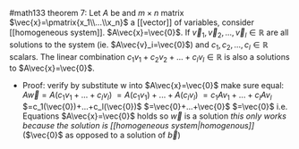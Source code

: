 #math133 
theorem 7: Let $A$ be and $m\times n$ matrix $\vec{x}=\pmatrix{x_1\\...\\x_n}$ a [[vector]] of variables, consider [[homogeneous system]].  $A\vec{x}=\vec{0}$. If $\vec{v}_1,\vec{v}_2,...,\vec{v}_l\in\mathbb{R}$ are all solutions to the system (ie. $A\vec{v}_i=\vec{0}$) and $c_1,c_2,...,c_l\in\mathbb{R}$ scalars. The linear combination $c_1v_1 + c_2v_2+...+c_lv_l\in\mathbb{R}$ is also a solutions to $A\vec{x}=\vec{0}$.
- Proof: verify by substitute w into $A\vec{x}=\vec{0}$ make sure equal:
			$A\vec{w}=A(c_1v_1+...+c_lv_l)$
				$= A(c_1v_1) + ... + A(c_lv_l)$
				$= c_1Av_1+...+c_lAv_l$
				$=c_1(\vec{0})+...+c_l(\vec{0})$
				$=\vec{0}+...+\vec{0}$
				$=\vec{0}$
				i.e. Equations $A\vec{x}=\vec{0}$ holds so $\vec{w}$ is a solution
	*this only works because the solution is [[homogeneous system|homogenous]]* ($\vec{0}$ as opposed to a solution of $\vec{b}$)
	